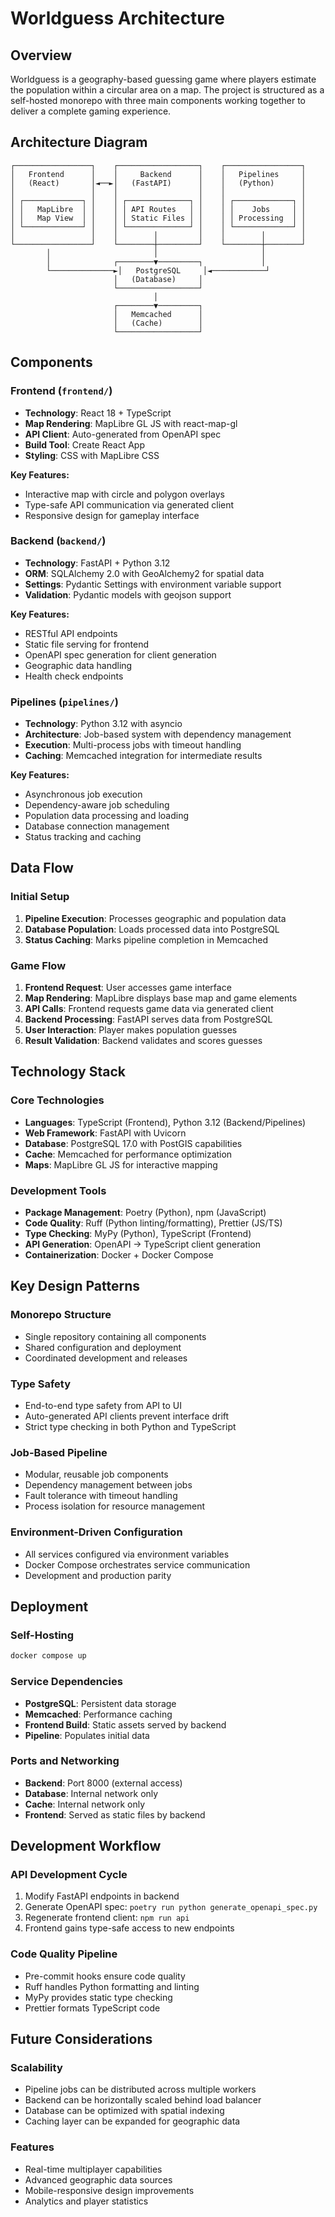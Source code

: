 # Worldguess Architecture

## Overview

Worldguess is a geography-based guessing game where players estimate the population within a circular area on a map. The project is structured as a self-hosted monorepo with three main components working together to deliver a complete gaming experience.

## Architecture Diagram

```
┌─────────────────┐    ┌──────────────────┐    ┌─────────────────┐
│   Frontend      │    │     Backend      │    │   Pipelines     │
│   (React)       │◄──►│   (FastAPI)      │    │   (Python)      │
│                 │    │                  │    │                 │
│ ┌─────────────┐ │    │ ┌──────────────┐ │    │ ┌─────────────┐ │
│ │   MapLibre  │ │    │ │ API Routes   │ │    │ │    Jobs     │ │
│ │   Map View  │ │    │ │ Static Files │ │    │ │ Processing  │ │
│ └─────────────┘ │    │ └──────────────┘ │    │ └─────────────┘ │
│                 │    │        │         │    │        │        │
└─────────────────┘    └────────┼─────────┘    └────────┼────────┘
        │                       │                       │
        │              ┌────────▼─────────┐             │
        └──────────────►│   PostgreSQL     │◄────────────┘
                       │   (Database)     │
                       └──────────────────┘
                                │
                       ┌────────▼─────────┐
                       │   Memcached      │
                       │   (Cache)        │
                       └──────────────────┘
```

## Components

### Frontend (`frontend/`)
- **Technology**: React 18 + TypeScript
- **Map Rendering**: MapLibre GL JS with react-map-gl
- **API Client**: Auto-generated from OpenAPI spec
- **Build Tool**: Create React App
- **Styling**: CSS with MapLibre CSS

**Key Features:**
- Interactive map with circle and polygon overlays
- Type-safe API communication via generated client
- Responsive design for gameplay interface

### Backend (`backend/`)
- **Technology**: FastAPI + Python 3.12
- **ORM**: SQLAlchemy 2.0 with GeoAlchemy2 for spatial data
- **Settings**: Pydantic Settings with environment variable support
- **Validation**: Pydantic models with geojson support

**Key Features:**
- RESTful API endpoints
- Static file serving for frontend
- OpenAPI spec generation for client generation
- Geographic data handling
- Health check endpoints

### Pipelines (`pipelines/`)
- **Technology**: Python 3.12 with asyncio
- **Architecture**: Job-based system with dependency management
- **Execution**: Multi-process jobs with timeout handling
- **Caching**: Memcached integration for intermediate results

**Key Features:**
- Asynchronous job execution
- Dependency-aware job scheduling
- Population data processing and loading
- Database connection management
- Status tracking and caching

## Data Flow

### Initial Setup
1. **Pipeline Execution**: Processes geographic and population data
2. **Database Population**: Loads processed data into PostgreSQL
3. **Status Caching**: Marks pipeline completion in Memcached

### Game Flow
1. **Frontend Request**: User accesses game interface
2. **Map Rendering**: MapLibre displays base map and game elements
3. **API Calls**: Frontend requests game data via generated client
4. **Backend Processing**: FastAPI serves data from PostgreSQL
5. **User Interaction**: Player makes population guesses
6. **Result Validation**: Backend validates and scores guesses

## Technology Stack

### Core Technologies
- **Languages**: TypeScript (Frontend), Python 3.12 (Backend/Pipelines)
- **Web Framework**: FastAPI with Uvicorn
- **Database**: PostgreSQL 17.0 with PostGIS capabilities
- **Cache**: Memcached for performance optimization
- **Maps**: MapLibre GL JS for interactive mapping

### Development Tools
- **Package Management**: Poetry (Python), npm (JavaScript)
- **Code Quality**: Ruff (Python linting/formatting), Prettier (JS/TS)
- **Type Checking**: MyPy (Python), TypeScript (Frontend)
- **API Generation**: OpenAPI → TypeScript client generation
- **Containerization**: Docker + Docker Compose

## Key Design Patterns

### Monorepo Structure
- Single repository containing all components
- Shared configuration and deployment
- Coordinated development and releases

### Type Safety
- End-to-end type safety from API to UI
- Auto-generated API clients prevent interface drift
- Strict type checking in both Python and TypeScript

### Job-Based Pipeline
- Modular, reusable job components
- Dependency management between jobs
- Fault tolerance with timeout handling
- Process isolation for resource management

### Environment-Driven Configuration
- All services configured via environment variables
- Docker Compose orchestrates service communication
- Development and production parity

## Deployment

### Self-Hosting
```bash
docker compose up
```

### Service Dependencies
- **PostgreSQL**: Persistent data storage
- **Memcached**: Performance caching
- **Frontend Build**: Static assets served by backend
- **Pipeline**: Populates initial data

### Ports and Networking
- **Backend**: Port 8000 (external access)
- **Database**: Internal network only
- **Cache**: Internal network only
- **Frontend**: Served as static files by backend

## Development Workflow

### API Development Cycle
1. Modify FastAPI endpoints in backend
2. Generate OpenAPI spec: `poetry run python generate_openapi_spec.py`
3. Regenerate frontend client: `npm run api`
4. Frontend gains type-safe access to new endpoints

### Code Quality Pipeline
- Pre-commit hooks ensure code quality
- Ruff handles Python formatting and linting
- MyPy provides static type checking
- Prettier formats TypeScript code

## Future Considerations

### Scalability
- Pipeline jobs can be distributed across multiple workers
- Backend can be horizontally scaled behind load balancer
- Database can be optimized with spatial indexing
- Caching layer can be expanded for geographic data

### Features
- Real-time multiplayer capabilities
- Advanced geographic data sources
- Mobile-responsive design improvements
- Analytics and player statistics